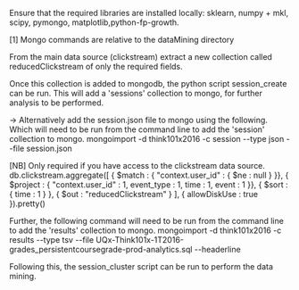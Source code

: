 Ensure that the required libraries are installed locally:
sklearn, numpy + mkl, scipy, pymongo, matplotlib,python-fp-growth.

[1] Mongo commands are relative to the dataMining directory

From the main data source (clickstream) extract a new collection called reducedClickstream of only the required fields.

Once this collection is added to mongodb, the python script session_create can be run. This will add a 'sessions' collection to mongo, for further analysis to be performed.

-> Alternatively add the session.json file to mongo using the following. Which will need to be run from the command line to add the 'session' collection to mongo.
mongoimport -d think101x2016 -c session --type json --file session.json

[NB] Only required if you have access to the clickstream data source.
db.clickstream.aggregate([
    { $match : {
        "context.user_id" : { $ne : null }
    }},
    { $project : {
        "context.user_id" : 1,
        event_type : 1,
        time : 1,
        event : 1
    }},
    { $sort : { time : 1 } },
    { $out : "reducedClickstream" }
],
{ allowDiskUse : true }).pretty()

Further, the following command will need to be run from the command line to add the 'results' collection to mongo.
mongoimport -d think101x2016 -c results --type tsv --file UQx-Think101x-1T2016-grades_persistentcoursegrade-prod-analytics.sql --headerline

Following this, the session_cluster script can be run to perform the data mining.
